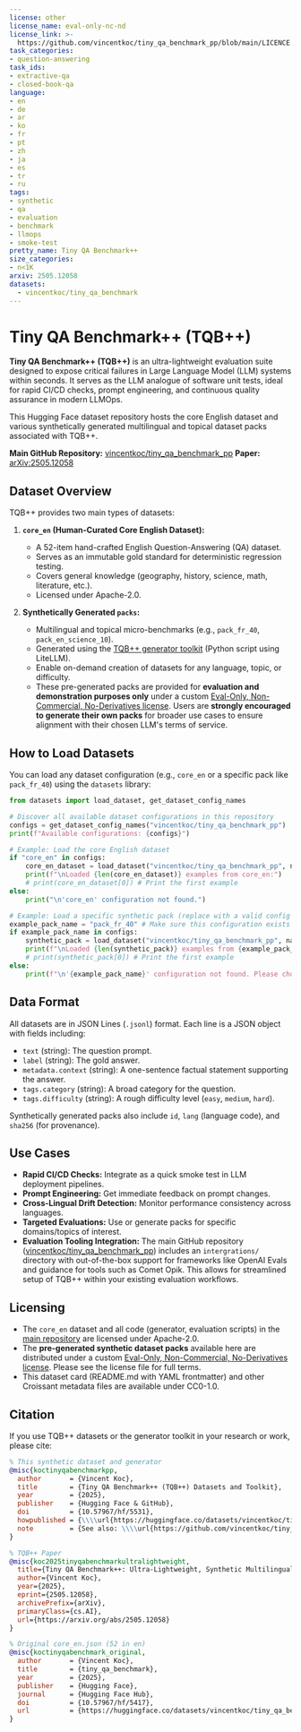 ```yaml
---
license: other
license_name: eval-only-nc-nd
license_link: >-
  https://github.com/vincentkoc/tiny_qa_benchmark_pp/blob/main/LICENCE.data_packs.md
task_categories:
- question-answering
task_ids:
- extractive-qa
- closed-book-qa
language:
- en
- de
- ar
- ko
- fr
- pt
- zh
- ja
- es
- tr
- ru
tags:
- synthetic
- qa
- evaluation
- benchmark
- llmops
- smoke-test
pretty_name: Tiny QA Benchmark++
size_categories:
- n<1K
arxiv: 2505.12058
datasets:
  - vincentkoc/tiny_qa_benchmark
---
```


# Tiny QA Benchmark++ (TQB++)

**Tiny QA Benchmark++ (TQB++)** is an ultra-lightweight evaluation suite designed to expose critical failures in Large Language Model (LLM) systems within seconds. It serves as the LLM analogue of software unit tests, ideal for rapid CI/CD checks, prompt engineering, and continuous quality assurance in modern LLMOps.

This Hugging Face dataset repository hosts the core English dataset and various synthetically generated multilingual and topical dataset packs associated with TQB++.

**Main GitHub Repository:** [vincentkoc/tiny_qa_benchmark_pp](https://github.com/vincentkoc/tiny_qa_benchmark_pp)
**Paper:** [arXiv:2505.12058](https://arxiv.org/abs/2505.12058)

## Dataset Overview

TQB++ provides two main types of datasets:

1.  **`core_en` (Human-Curated Core English Dataset):**
    *   A 52-item hand-crafted English Question-Answering (QA) dataset.
    *   Serves as an immutable gold standard for deterministic regression testing.
    *   Covers general knowledge (geography, history, science, math, literature, etc.).
    *   Licensed under Apache-2.0.

2.  **Synthetically Generated `packs`:**
    *   Multilingual and topical micro-benchmarks (e.g., `pack_fr_40`, `pack_en_science_10`).
    *   Generated using the [TQB++ generator toolkit](https://github.com/vincentkoc/tiny_qa_benchmark_pp/tree/main/tools/generator) (Python script using LiteLLM).
    *   Enable on-demand creation of datasets for any language, topic, or difficulty.
    *   These pre-generated packs are provided for **evaluation and demonstration purposes only** under a custom [Eval-Only, Non-Commercial, No-Derivatives license](https://github.com/vincentkoc/tiny_qa_benchmark_pp/blob/main/LICENCE.data_packs.md). Users are **strongly encouraged to generate their own packs** for broader use cases to ensure alignment with their chosen LLM's terms of service.

## How to Load Datasets

You can load any dataset configuration (e.g., `core_en` or a specific pack like `pack_fr_40`) using the `datasets` library:

```python
from datasets import load_dataset, get_dataset_config_names

# Discover all available dataset configurations in this repository
configs = get_dataset_config_names("vincentkoc/tiny_qa_benchmark_pp")
print(f"Available configurations: {configs}")

# Example: Load the core English dataset
if "core_en" in configs:
    core_en_dataset = load_dataset("vincentkoc/tiny_qa_benchmark_pp", name="core_en", split="train")
    print(f"\nLoaded {len(core_en_dataset)} examples from core_en:")
    # print(core_en_dataset[0]) # Print the first example
else:
    print("\n'core_en' configuration not found.")

# Example: Load a specific synthetic pack (replace with a valid config name from `configs`)
example_pack_name = "pack_fr_40" # Make sure this configuration exists
if example_pack_name in configs:
    synthetic_pack = load_dataset("vincentkoc/tiny_qa_benchmark_pp", name=example_pack_name, split="train")
    print(f"\nLoaded {len(synthetic_pack)} examples from {example_pack_name}:")
    # print(synthetic_pack[0]) # Print the first example
else:
    print(f"\n'{example_pack_name}' configuration not found. Please choose from available configurations.")
```

## Data Format

All datasets are in JSON Lines (`.jsonl`) format. Each line is a JSON object with fields including:

*   `text` (string): The question prompt.
*   `label` (string): The gold answer.
*   `metadata.context` (string): A one-sentence factual statement supporting the answer.
*   `tags.category` (string): A broad category for the question.
*   `tags.difficulty` (string): A rough difficulty level (`easy`, `medium`, `hard`).

Synthetically generated packs also include `id`, `lang` (language code), and `sha256` (for provenance).

## Use Cases

*   **Rapid CI/CD Checks:** Integrate as a quick smoke test in LLM deployment pipelines.
*   **Prompt Engineering:** Get immediate feedback on prompt changes.
*   **Cross-Lingual Drift Detection:** Monitor performance consistency across languages.
*   **Targeted Evaluations:** Use or generate packs for specific domains/topics of interest.
*   **Evaluation Tooling Integration:** The main GitHub repository ([vincentkoc/tiny_qa_benchmark_pp](https://github.com/vincentkoc/tiny_qa_benchmark_pp)) includes an `intergrations/` directory with out-of-the-box support for frameworks like OpenAI Evals and guidance for tools such as Comet Opik. This allows for streamlined setup of TQB++ within your existing evaluation workflows.

## Licensing

*   The `core_en` dataset and all code (generator, evaluation scripts) in the [main repository](https://github.com/vincentkoc/tiny_qa_benchmark_pp) are licensed under Apache-2.0.
*   The **pre-generated synthetic dataset packs** available here are distributed under a custom [Eval-Only, Non-Commercial, No-Derivatives license](https://github.com/vincentkoc/tiny_qa_benchmark_pp/blob/main/LICENCE.data_packs.md). Please see the license file for full terms.
*   This dataset card (README.md with YAML frontmatter) and other Croissant metadata files are available under CC0-1.0.

## Citation

If you use TQB++ datasets or the generator toolkit in your research or work, please cite:

```bibtex
% This synthetic dataset and generator
@misc{koctinyqabenchmarkpp,
  author       = {Vincent Koc},
  title        = {Tiny QA Benchmark++ (TQB++) Datasets and Toolkit},
  year         = {2025},
  publisher    = {Hugging Face & GitHub},
  doi          = {10.57967/hf/5531},
  howpublished = {\\\\url{https://huggingface.co/datasets/vincentkoc/tiny_qa_benchmark_pp}},
  note         = {See also: \\\\url{https://github.com/vincentkoc/tiny_qa_benchmark_pp}}
}

% TQB++ Paper
@misc{koc2025tinyqabenchmarkultralightweight,
  title={Tiny QA Benchmark++: Ultra-Lightweight, Synthetic Multilingual Dataset Generation & Smoke-Tests for Continuous LLM Evaluation}, 
  author={Vincent Koc},
  year={2025},
  eprint={2505.12058},
  archivePrefix={arXiv},
  primaryClass={cs.AI},
  url={https://arxiv.org/abs/2505.12058}
}

% Original core_en.json (52 in en)
@misc{koctinyqabenchmark_original,
  author       = {Vincent Koc},
  title        = {tiny_qa_benchmark},
  year         = {2025},
  publisher    = {Hugging Face},
  journal      = {Hugging Face Hub},
  doi          = {10.57967/hf/5417},
  url          = {https://huggingface.co/datasets/vincentkoc/tiny_qa_benchmark}
}
``` 